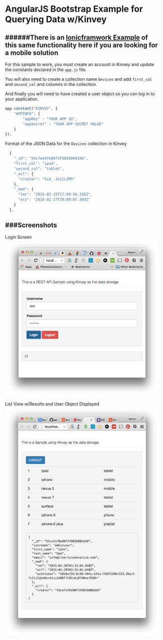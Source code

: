 AngularJS Bootstrap Example for Querying Data w/Kinvey
===========
######There is an [Ionicframwork Example](https://github.com/aaronksaunders/AngularKinveyDatastore) of this same functionality here if you are looking for a mobile solution
----
For this sample to work, you must create an account in Kinvey and update the constants declared in the `app.js` file.

You will also need to create a collection name `Devices` and add `first_col` and `second_col` and columns in the collection.

And finally you will need to have created a user object so you can log in to your application.

```JavaScript
app.constant("KINVEY", {
    "APPINFO": {
        "appKey" : "YOUR APP ID",
        "appSecret" : "YOUR APP SECRET VALUE"
    }
});
```

Format of the JSON Data for the `Devices` collection in Kinvey

```JavaScript
  {
    "_id": "54c7ee47e80f3f8026009156",
    "first_col": "ipad",
    "second_col": "tablet",
    "_acl": {
      "creator": "kid_-JeiCLZM5"
    },
    "_kmd": {
      "lmt": "2015-02-15T17:04:56.335Z",
      "ect": "2015-01-27T20:00:07.394Z"
    }
  },
```

###Screenshots
------------
Login Screen
![Login Screen](https://raw.githubusercontent.com/aaronksaunders/AngularKinveyDatastore/master/Screenshots/Login%20Screen.png)


List View w/Results and User Object Displayed
![Manage Data With HTTP Verbs](https://raw.githubusercontent.com/aaronksaunders/AngularKinveyDatastore/master/Screenshots/List%20View.png)
